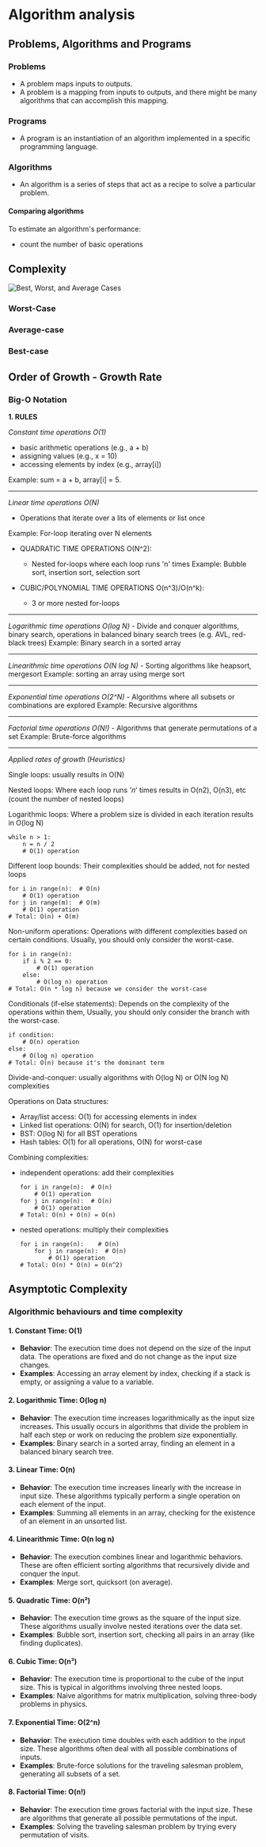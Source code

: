 # Algorithm analysis

## Problems, Algorithms and Programs


### Problems
* A problem maps inputs to outputs.
* A problem is a mapping from inputs to outputs, and there might be many algorithms that can accomplish this mapping.


### Programs
* A program is an instantiation of an algorithm implemented in a specific programming language.


### Algorithms
* An algorithm is a series of steps that act as a recipe to solve a particular problem.

#### Comparing algorithms

To estimate an algorithm's performance:
* count the number of basic operations


## Complexity

![Best, Worst, and Average Cases](../assets/complexity-comparison.png)

### Worst-Case

### Average-case

### Best-case

## Order of Growth - Growth Rate

### Big-O Notation

**1. RULES**

*Constant time operations O(1)*

- basic arithmetic operations (e.g., a + b)
- assigning values (e.g., x = 10)
- accessing elements by index (e.g., array[i])

Example: sum = a + b, array[i] = 5.

---
*Linear time operations O(N)*
- Operations that iterate over a lits of elements or list once

Example: For-loop iterating over N elements

* QUADRATIC TIME OPERATIONS O(N^2):
    - Nested for-loops where each loop runs 'n' times
    Example: Bubble sort, insertion sort, selection sort

* CUBIC/POLYNOMIAL TIME OPERATIONS O(n^3)/O(n^k):
    - 3 or more nested for-loops

---
*Logarithmic time operations O(log N)*
    - Divide and conquer algorithms, binary search, operations in balanced binary search trees 
    (e.g. AVL, red-black trees)
    Example: Binary search in a sorted array

---
*Linearithmic time operations O(N log N)*
    - Sorting algorithms like heapsort, mergesort
    Example: sorting an array using merge sort

---
*Exponential time operations O(2^N)*
    - Algorithms where all subsets or combinations are explored
    Example: Recursive algorithms

---
*Factorial time operations O(N!)*
    - Algorithms that generate permutations of a set
    Example: Brute-force algorithms

---
*Applied rates of growth (Heuristics)*

Single loops: usually results in O(N)

Nested loops: Where each loop runs '𝑛' times results in O(n2), O(n3), etc (count the number of nested loops)

Logarithmic loops: Where a problem size is divided in each iteration results in O(log N)

    while n > 1:
        n = n / 2
        # O(1) operation

Different loop bounds: Their complexities should be added, not for nested loops

    for i in range(n):  # O(n)
        # O(1) operation
    for j in range(m):  # O(m)
        # O(1) operation
    # Total: O(n) + O(m)


Non-uniform operations: Operations with different complexities based on certain conditions. Usually, you should only consider the worst-case. 

    for i in range(n):
        if i % 2 == 0:
            # O(1) operation
        else:
            # O(log n) operation
    # Total: O(n * log n) because we consider the worst-case

Conditionals (if-else statements): Depends on the complexity of the operations within them, Usually, you should only consider the branch with the worst-case. 

    if condition:
        # O(n) operation
    else:
        # O(log n) operation
    # Total: O(n) because it's the dominant term


Divide-and-conquer: usually algorithms with O(log N) or O(N log N) complexities

Operations on Data structures: 
* Array/list access: O(1) for accessing elements in index
* Linked list operations: O(N) for search, O(1) for insertion/deletion
* BST: O(log N) for all BST operations
* Hash tables: O(1) for all operations, O(N) for worst-case

Combining complexities: 

* independent operations: add their complexities

    ```
    for i in range(n):  # O(n)
        # O(1) operation
    for j in range(n):  # O(n)
        # O(1) operation
    # Total: O(n) + O(n) = O(n)

* nested operations: multiply their complexities

    ```
    for i in range(n):    # O(n)
        for j in range(n):  # O(n)
            # O(1) operation
    # Total: O(n) * O(n) = O(n^2)

## Asymptotic Complexity

### Algorithmic behaviours and time complexity

#### 1. Constant Time: O(1)
* **Behavior**: The execution time does not depend on the size of the input data. The operations are fixed and do not change as the input size changes.
* **Examples**: Accessing an array element by index, checking if a stack is empty, or assigning a value to a variable.

#### 2. Logarithmic Time: O(log n)
* **Behavior**: The execution time increases logarithmically as the input size increases. This usually occurs in algorithms that divide the problem in half each step or work on reducing the problem size exponentially.
* **Examples**: Binary search in a sorted array, finding an element in a balanced binary search tree.

#### 3. Linear Time: O(n)
* **Behavior**: The execution time increases linearly with the increase in input size. These algorithms typically perform a single operation on each element of the input.
* **Examples**: Summing all elements in an array, checking for the existence of an element in an unsorted list.

#### 4. Linearithmic Time: O(n log n)
* **Behavior**: The execution combines linear and logarithmic behaviors. These are often efficient sorting algorithms that recursively divide and conquer the input.
* **Examples**: Merge sort, quicksort (on average).

#### 5. Quadratic Time: O(n²)
* **Behavior**: The execution time grows as the square of the input size. These algorithms usually involve nested iterations over the data set.
* **Examples**: Bubble sort, insertion sort, checking all pairs in an array (like finding duplicates).

#### 6. Cubic Time: O(n³)
* **Behavior**: The execution time is proportional to the cube of the input size. This is typical in algorithms involving three nested loops.
* **Examples**: Naive algorithms for matrix multiplication, solving three-body problems in physics.

#### 7. Exponential Time: O(2^n)
* **Behavior**: The execution time doubles with each addition to the input size. These algorithms often deal with all possible combinations of inputs.
* **Examples**: Brute-force solutions for the traveling salesman problem, generating all subsets of a set.

#### 8. Factorial Time: O(n!)
* **Behavior**: The execution time grows factorial with the input size. These are algorithms that generate all possible permutations of the input.
* **Examples**: Solving the traveling salesman problem by trying every permutation of visits.

